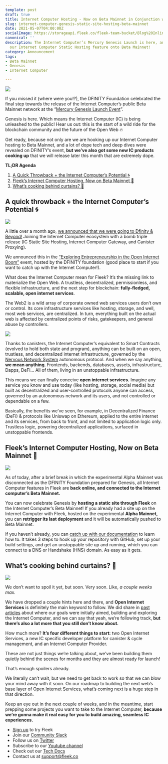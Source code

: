 ```yaml
---
template: post
draft: true
title: Internet Computer Hosting - Now on Beta Mainnet in Conjunction with Genesis!
slug: internet-computer-genesis-static-site-hosting-beta-mainnet
date: 2021-05-07T04:00:00Z
socialImage: https://storageapi.fleek.co/fleek-team-bucket/Blog%20Inline/mainnet-hosting.png
canonical: ''
description: The Internet Computer’s Mercury Genesis Launch is here, and we are migrating
  our Internet Computer Static Hosting feature onto Beta Mainnet!
category: Announcement
tags:
- Beta Mainnet
- Genesis
- Internet Computer

---
```

![](https://storageapi.fleek.co/fleek-team-bucket/Blog%20Inline/mainnet-hosting.png)

If you missed it (where were you!?), the DFINITY Foundation celebrated the final step towards the release of the Internet Computer’s public Beta Mainnet network at the “[Mercury Genesis Launch Event](https://dfinity.org/mercury/)”.

Genesis is here. Which means the Internet Computer (IC) is being unleashed to the public! Hear us out: this is the start of a wild ride for the blockchain community and the future of the Open Web 🔥

Get ready, because not only are we are hooking up our Internet Computer hosting to Beta Mainnet, and a lot of dope tech and deep dives were revealed on DFINITY’s event, **but** **we’ve also got some new IC products cooking up** that we will release later this month that are extremely dope.

**TL;DR Agenda**

1. [A Quick Throwback + the Internet Computer’s Potential 🌀](#a-quick-throwback--the-internet-computers-potential-)
2. [Fleek’s Internet Computer Hosting, Now on Beta Mainnet 🚀](#fleeks-internet-computer-hosting-now-on-beta-mainnet-)
3. [What’s cooking behind curtains? 🥘](#whats-cooking-behind-curtains-🥘)

## A quick throwback + the Internet Computer’s Potential **🌀**

![](https://storageapi.fleek.co/fleek-team-bucket/Blog%20Inline/Dfinity+Fleek.png)

A little over a month ago, [we announced that we were going to Dfinity & Beyond!](https://blog.fleek.co/posts/to-dfinity-and-beyond-dfinity-frontend-hosting) Joining the Internet Computer ecosystem with a bomb triple release (IC Static Site Hosting, Internet Computer Gateway, and Canister Proxying).

We announced this in the [“Exploring Entrepreneurship in the Open Internet Boom”](https://dfinity.org/techcrunch/) event, hosted by the DFINITY foundation (good place to start if you want to catch up with the Internet Computer!).

What does the Internet Computer mean for Fleek? It’s the missing link to materialize the Open Web. A trustless, decentralized, permissionless, and flexible infrastructure, and the next step for blockchain: **fully-fledged, scalable, open internet services**.

The Web2 is a wild array of corporate owned web services users don’t own or control. Its core infrastructure services like hosting, storage, and well, most web services, are centralized. In turn, everything built on the actual web is affected by centralized points of risks, gatekeepers, and general abuse by controllers.

![](https://storageapi.fleek.co/fleek-team-bucket/web2.gif)

Thanks to canisters, the Internet Computer’s equivalent to Smart Contracts (evolved to hold both state and program), anything can be built on an open, trustless, and decentralized internet infrastructure, governed by the [Nervous Network System](https://dfinity.org/faq/network-nervous-system-(nns)) autonomous protocol. And when we say anything, **we mean anything**. Frontends, backends, databases, assets, infrastructure, Dapps, DeFi... All of them, living in an unstoppable infrastructure.

This means we can finally conceive **open internet services.** Imagine any service you know and use today (like hosting, storage, social media) but built as decentralized and user-controlled protocols anyone can access, governed by an autonomous network and its users, and not controlled or dependable on a few.

Basically, the benefits we’ve seen, for example, in Decentralized Finance (DeFi) & protocols like Uniswap on Ethereum, applied to the entire internet and its services, from back to front, and not limited to application logic only. Trustless logic, powering decentralized applications, surfaced in unstoppable frontends.

## Fleek’s Internet Computer Hosting, Now on Beta Mainnet 🚀

![](https://storageapi.fleek.co/fleek-team-bucket/Blog%20Inline/rocket.webp)

As of today, after a brief break in which the experimental Alpha Mainnet was disconnected as the DFINITY Foundation prepared for Genesis, all Internet Computer features in Fleek are **back online, and connected to the Internet computer’s Beta Mainnet.**

You can now celebrate Genesis by **hosting a static site through Fleek** on the Internet Computer’s Beta Mainnet! If you already had a site up on the Internet Computer with Fleek, hosted on the experimental **Alpha Mainnet,** you can **retrigger its last deployment** and it will be automatically pushed to Beta Mainnet.

If you haven’t already, you can [catch up with our documentation](https://docs.fleek.co/internet-computer-hosting/overview/) to learn how to. It takes 3 steps to hook up your repository with GitHub, set up your build settings, and get an unstoppable site up and running, which you can connect to a DNS or Handshake (HNS) domain. As easy as it gets.

## What’s cooking behind curtains? 🥘

![](https://storageapi.fleek.co/fleek-team-bucket/Blog%20Inline/no-idea.gif)

We don’t want to spoil it yet, but soon. Very soon. Like, _a couple weeks max._

We have dropped a couple hints here and there, and **Open Internet Services** is definitely the main keyword to follow. We did share in [past articles](https://blog.fleek.co/posts/to-dfinity-and-beyond-dfinity-frontend-hosting#next-steps-building-canister-based-services) about where our goals were initially aimed, building and exploring the Internet Computer, and we can say that yeah, we’re following track, **but there’s also a lot more that you still don’t know about.**

How much more? **It’s four different things to start:** two Open Internet Services, a new IC specific developer platform for canister & cycle management, and an Internet Computer Provider.

These are not just things we’re talking about, we’ve been building them quietly behind the scenes for months and they are almost ready for launch!

That’s enough spoilers already.

We literally can’t wait, but we need to get back to work so that we can blow your mind away with it soon. On our roadmap to building the next web’s base layer of Open Internet Services, what’s coming next is a huge step in that direction.

Keep an eye out in the next couple of weeks, and in the meantime, start prepping some projects you want to take to the Internet Computer, **because we’re gonna make it real easy for you to build amazing, seamless IC experiences.**

* [Sign up](https://app.fleek.co/) to try Fleek
* Join our [Community Slack](https://slack.fleek.co/)
* Follow us on [Twitter](https://twitter.com/FleekHQ)
* Subscribe to our [Youtube channel](https://www.youtube.com/channel/UCBzlwYM0JjZpjDZ52-SLUmw)
* Check out our [Tech Docs](https://docs.fleek.co/)
* Contact us at support@fleek.co
